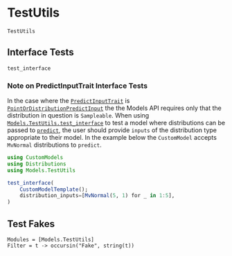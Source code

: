 # TestUtils

```@docs
TestUtils
```

## Interface Tests
```@docs
test_interface
```

### Note on PredictInputTrait Interface Tests

In the case where the [`PredictInputTrait`](@ref) is [`PointOrDistributionPredictInput`](@ref) the the Models API requires only that the distribution in question is `Sampleable`.
When using [`Models.TestUtils.test_interface`](@ref) to test a model where distributions can be passed to [`predict`](@ref), the user should provide `inputs` of the distribution type appropriate to their model.
In the example below the `CustomModel` accepts `MvNormal` distributions to `predict`.  

```julia
using CustomModels
using Distributions
using Models.TestUtils

test_interface(
    CustomModelTemplate();
    distribution_inputs=[MvNormal(5, 1) for _ in 1:5],
)
```

## Test Fakes
```@autodocs
Modules = [Models.TestUtils]
Filter = t -> occursin("Fake", string(t))
```
